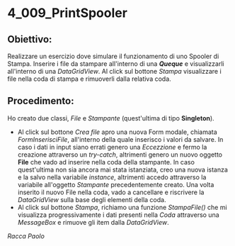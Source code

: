 # 4_009_PrintSpooler
## Obiettivo: 
Realizzare un esercizio dove simulare il funzionamento di uno Spooler di Stampa. Inserire i file da stampare all'interno di una ***Queque*** e visualizzarli all'interno di una *DataGridView*.
Al click sul bottone *Stampa* visualizzare i file nella coda di stampa e rimuoverli dalla relativa coda.
## Procedimento:
Ho creato due classi, *File* e *Stampante* (quest'ultima di tipo **Singleton**). 
- Al click sul bottone *Crea file* apro una nuova Form modale, chiamata *FormInserisciFile*, all'interno della quale inserisco i valori da salvare. In caso i dati in input siano errati genero una *Eccezzione* e fermo la creazione attraverso un *try-catch*, altrimenti genero un nuovo oggetto **File** che vado ad inserire nella coda della stampante. In caso quest'ultima non sia ancora mai stata istanziata, creo una nuova istanza e la salvo nella variabile *instance*, altrimenti accedo attraverso la variabile all'oggetto *Stampante* precedentemente creato.
Una volta inserito il nuovo File nella coda, vado a cancellare e riscrivere la *DataGridView* sulla base degli elementi della coda.
- Al click sul bottone *Stampa*, richiamo una funzione *StampaFile()* che mi visualizza progressivamente i dati presenti nella *Coda* attraverso una *MessageBox* e rimuove gli item dalla *DataGridView*. 

*Racca Paolo*